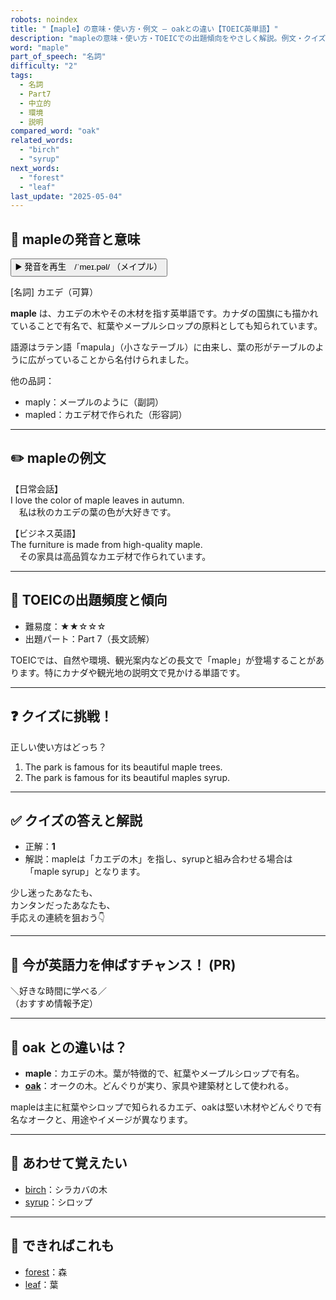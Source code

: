 ```yaml
---
robots: noindex
title: "【maple】の意味・使い方・例文 ― oakとの違い【TOEIC英単語】"
description: "mapleの意味・使い方・TOEICでの出題傾向をやさしく解説。例文・クイズ付きでoakとの違いもわかりやすく学べます。"
word: "maple"
part_of_speech: "名詞"
difficulty: "2"
tags:
  - 名詞
  - Part7
  - 中立的
  - 環境
  - 説明
compared_word: "oak"
related_words:
  - "birch"
  - "syrup"
next_words:
  - "forest"
  - "leaf"
last_update: "2025-05-04"
---
```


## 🔰 mapleの発音と意味

<button class="play-audio" onclick="playTTS('maple')">
  <span class="play-audio-main">
    ▶️ 発音を再生　/ˈmeɪ.pəl/
  </span>
  <span class="play-audio-sub">
    （メイプル）
  </span>
</button>

[名詞] カエデ（可算）

**maple** は、カエデの木やその木材を指す英単語です。カナダの国旗にも描かれていることで有名で、紅葉やメープルシロップの原料としても知られています。

語源はラテン語「mapula」（小さなテーブル）に由来し、葉の形がテーブルのように広がっていることから名付けられました。

他の品詞：  
- maply：メープルのように（副詞）
- mapled：カエデ材で作られた（形容詞）

---

## ✏️ mapleの例文

【日常会話】  
I love the color of maple leaves in autumn.  
　私は秋のカエデの葉の色が大好きです。

【ビジネス英語】  
The furniture is made from high-quality maple.  
　その家具は高品質なカエデ材で作られています。

---

## 🎯 TOEICの出題頻度と傾向

- 難易度：★★☆☆☆
- 出題パート：Part 7（長文読解）

TOEICでは、自然や環境、観光案内などの長文で「maple」が登場することがあります。特にカナダや観光地の説明文で見かける単語です。

---

## ❓ クイズに挑戦！

正しい使い方はどっち？

1. The park is famous for its beautiful maple trees.  
2. The park is famous for its beautiful maples syrup.

---

## ✅ クイズの答えと解説

- 正解：**1**
- 解説：mapleは「カエデの木」を指し、syrupと組み合わせる場合は「maple syrup」となります。

少し迷ったあなたも、  
カンタンだったあなたも、  
手応えの連続を狙おう👇️

---

## 🚀 今が英語力を伸ばすチャンス！ (PR)

<div class="info-center">
＼好きな時間に学べる／<br>  
（おすすめ情報予定）
</div>

---

## 🤔  oak との違いは？

- **maple**：カエデの木。葉が特徴的で、紅葉やメープルシロップで有名。
- **[oak](/word/oak/)**：オークの木。どんぐりが実り、家具や建築材として使われる。

mapleは主に紅葉やシロップで知られるカエデ、oakは堅い木材やどんぐりで有名なオークと、用途やイメージが異なります。

---

## 🧩 あわせて覚えたい

- [birch](/word/birch/)：シラカバの木
- [syrup](/word/syrup/)：シロップ

---

## 📖 できればこれも

- [forest](/word/forest/)：森
- [leaf](/word/leaf/)：葉

<!-- cvid: aid35_bid36 -->

